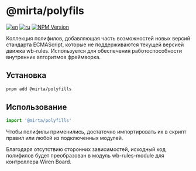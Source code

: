 # @mirta/polyfils

[![en](https://img.shields.io/badge/lang-en-dimgray.svg?style=flat-square)](https://github.com/wb-mirta/core/blob/latest/packages/mirta-polyfills/README.md)
[![ru](https://img.shields.io/badge/lang-ru-olivedrab.svg?style=flat-square)](https://github.com/wb-mirta/core/blob/latest/packages/mirta-polyfills/README.ru.md)
[![NPM Version](https://img.shields.io/npm/v/@mirta/polyfills?style=flat-square)](https://npmjs.com/package/@mirta/polyfills)

Коллекция полифилов, добавляющая часть возможностей новых версий стандарта ECMAScript, которые не поддерживаются текущей версией движка wb-rules. Используется для обеспечения работоспособности внутренних алгоритмов фреймворка.

## Установка
```sh
pnpm add @mirta/polyfills
```
## Использование
```ts
import '@mirta/polyfills'
```
Чтобы полифилы применились, достаточно импортировать их в скрипт правил или любой из подключенных модулей.

Благодаря отсутствию сторонних зависимостей, исходный код полифилов будет преобразован в модуль wb-rules-module для контроллера Wiren Board.
